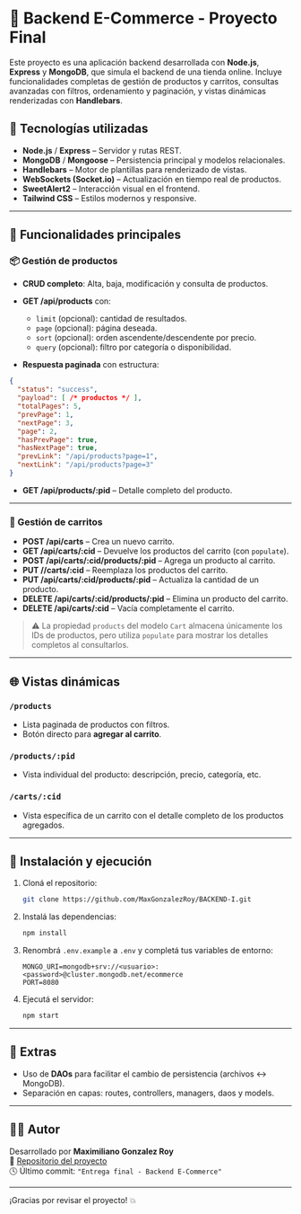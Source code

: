 # 🛒 Backend E-Commerce - Proyecto Final

Este proyecto es una aplicación backend desarrollada con **Node.js**, **Express** y **MongoDB**, que simula el backend de una tienda online. Incluye funcionalidades completas de gestión de productos y carritos, consultas avanzadas con filtros, ordenamiento y paginación, y vistas dinámicas renderizadas con **Handlebars**.

## 🔧 Tecnologías utilizadas

- **Node.js** / **Express** – Servidor y rutas REST.
- **MongoDB** / **Mongoose** – Persistencia principal y modelos relacionales.
- **Handlebars** – Motor de plantillas para renderizado de vistas.
- **WebSockets (Socket.io)** – Actualización en tiempo real de productos.
- **SweetAlert2** – Interacción visual en el frontend.
- **Tailwind CSS** – Estilos modernos y responsive.

---

## 🧩 Funcionalidades principales

### 📦 Gestión de productos

- **CRUD completo**: Alta, baja, modificación y consulta de productos.
- **GET /api/products** con:
  - `limit` (opcional): cantidad de resultados.
  - `page` (opcional): página deseada.
  - `sort` (opcional): orden ascendente/descendente por precio.
  - `query` (opcional): filtro por categoría o disponibilidad.

- **Respuesta paginada** con estructura:
```json
{
  "status": "success",
  "payload": [ /* productos */ ],
  "totalPages": 5,
  "prevPage": 1,
  "nextPage": 3,
  "page": 2,
  "hasPrevPage": true,
  "hasNextPage": true,
  "prevLink": "/api/products?page=1",
  "nextLink": "/api/products?page=3"
}
```

- **GET /api/products/:pid** – Detalle completo del producto.

---

### 🛒 Gestión de carritos

- **POST /api/carts** – Crea un nuevo carrito.
- **GET /api/carts/:cid** – Devuelve los productos del carrito (con `populate`).
- **POST /api/carts/:cid/products/:pid** – Agrega un producto al carrito.
- **PUT //carts/:cid** – Reemplaza los productos del carrito.
- **PUT /api/carts/:cid/products/:pid** – Actualiza la cantidad de un producto.
- **DELETE /api/carts/:cid/products/:pid** – Elimina un producto del carrito.
- **DELETE /api/carts/:cid** – Vacía completamente el carrito.

> ⚠️ La propiedad `products` del modelo `Cart` almacena únicamente los IDs de productos, pero utiliza `populate` para mostrar los detalles completos al consultarlos.

---

## 🌐 Vistas dinámicas

### `/products`
- Lista paginada de productos con filtros.
- Botón directo para **agregar al carrito**.

### `/products/:pid`
- Vista individual del producto: descripción, precio, categoría, etc.

### `/carts/:cid`
- Vista específica de un carrito con el detalle completo de los productos agregados.

---

## 🚀 Instalación y ejecución

1. Cloná el repositorio:
   ```bash
   git clone https://github.com/MaxGonzalezRoy/BACKEND-I.git
   ```

2. Instalá las dependencias:
   ```bash
   npm install
   ```

3. Renombrá `.env.example` a `.env` y completá tus variables de entorno:
   ```env
   MONGO_URI=mongodb+srv://<usuario>:<password>@cluster.mongodb.net/ecommerce
   PORT=8080
   ```

4. Ejecutá el servidor:
   ```bash
   npm start
   ```

---

## 🧪 Extras

- Uso de **DAOs** para facilitar el cambio de persistencia (archivos ↔ MongoDB).
- Separación en capas: routes, controllers, managers, daos y models.

---

## 👨‍💻 Autor

Desarrollado por **Maximiliano Gonzalez Roy**  
📁 [Repositorio del proyecto](https://github.com/MaxGonzalezRoy/BACKEND-I.git)  
🕓 Último commit: `"Entrega final - Backend E-Commerce"`

---

¡Gracias por revisar el proyecto! 💥